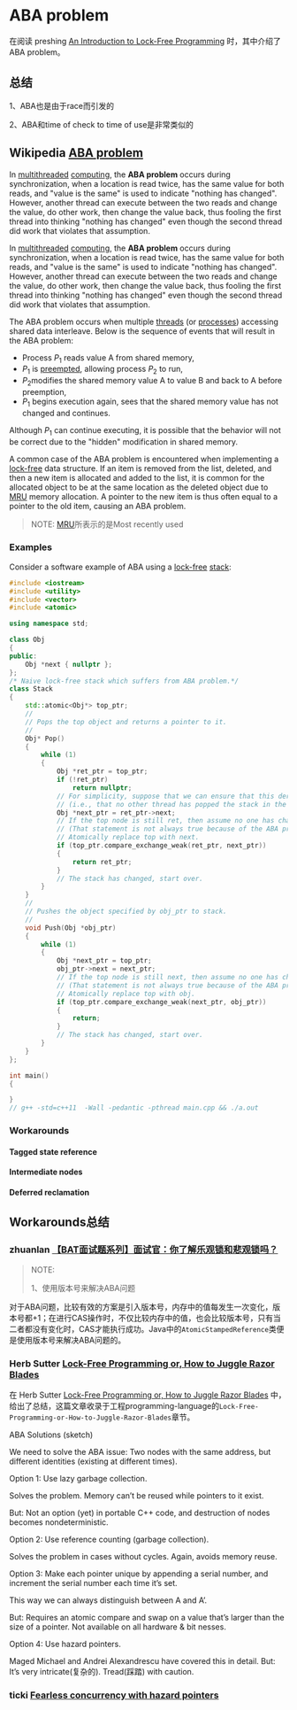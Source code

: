 # ABA problem

在阅读 preshing [An Introduction to Lock-Free Programming](https://preshing.com/20120612/an-introduction-to-lock-free-programming/) 时，其中介绍了ABA problem。

## 总结

1、ABA也是由于race而引发的

2、ABA和time of check to time of use是非常类似的

## Wikipedia [ABA problem](https://infogalactic.com/info/ABA_problem)

In [multithreaded](https://en.wikipedia.org/wiki/Thread_(computer_science)) [computing](https://en.wikipedia.org/wiki/Computer_science), the **ABA problem** occurs during synchronization, when a location is read twice, has the same value for both reads, and "value is the same" is used to indicate "nothing has changed". However, another thread can execute between the two reads and change the value, do other work, then change the value back, thus fooling the first thread into thinking "nothing has changed" even though the second thread did work that violates that assumption.

In [multithreaded](https://en.wikipedia.org/wiki/Thread_(computer_science)) [computing](https://en.wikipedia.org/wiki/Computer_science), the **ABA problem** occurs during synchronization, when a location is read twice, has the same value for both reads, and "value is the same" is used to indicate "nothing has changed". However, another thread can execute between the two reads and change the value, do other work, then change the value back, thus fooling the first thread into thinking "nothing has changed" even though the second thread did work that violates that assumption.

The ABA problem occurs when multiple [threads](https://en.wikipedia.org/wiki/Thread_(computer_science)) (or [processes](https://en.wikipedia.org/wiki/Process_(computing))) accessing shared data interleave. Below is the sequence of events that will result in the ABA problem:

- Process ${P_{1}}$ reads value A from shared memory,
- ${P_{1}}$ is [preempted](https://en.wikipedia.org/wiki/Preemption_(computing)), allowing process ${P_{2}}$ to run,
- ${P_{2}}$modifies the shared memory value A to value B and back to A before preemption,
- ${P_{1}}$ begins execution again, sees that the shared memory value has not changed and continues.

Although ${P_{1}}$ can continue executing, it is possible that the behavior will not be correct due to the "hidden" modification in shared memory.

A common case of the ABA problem is encountered when implementing a [lock-free](https://en.wikipedia.org/wiki/Lock-free) data structure. If an item is removed from the list, deleted, and then a new item is allocated and added to the list, it is common for the allocated object to be at the same location as the deleted object due to [MRU](https://en.wikipedia.org/wiki/Cache_replacement_policies#Most_recently_used_(MRU)) memory allocation. A pointer to the new item is thus often equal to a pointer to the old item, causing an ABA problem.

> NOTE: [MRU](https://en.wikipedia.org/wiki/Cache_replacement_policies#Most_recently_used_(MRU))所表示的是Most recently used

### Examples

Consider a software example of ABA using a [lock-free](https://en.wikipedia.org/wiki/Lock-free) [stack](https://en.wikipedia.org/wiki/Stack_(data_structure)):

```C++
#include <iostream>
#include <utility>
#include <vector>
#include <atomic>

using namespace std;

class Obj
{
public:
	Obj *next { nullptr };
};
/* Naive lock-free stack which suffers from ABA problem.*/
class Stack
{
	std::atomic<Obj*> top_ptr;
	//
	// Pops the top object and returns a pointer to it.
	//
	Obj* Pop()
	{
		while (1)
		{
			Obj *ret_ptr = top_ptr;
			if (!ret_ptr)
				return nullptr;
			// For simplicity, suppose that we can ensure that this dereference is safe
			// (i.e., that no other thread has popped the stack in the meantime).
			Obj *next_ptr = ret_ptr->next;
			// If the top node is still ret, then assume no one has changed the stack.
			// (That statement is not always true because of the ABA problem)
			// Atomically replace top with next.
			if (top_ptr.compare_exchange_weak(ret_ptr, next_ptr))
			{
				return ret_ptr;
			}
			// The stack has changed, start over.
		}
	}
	//
	// Pushes the object specified by obj_ptr to stack.
	//
	void Push(Obj *obj_ptr)
	{
		while (1)
		{
			Obj *next_ptr = top_ptr;
			obj_ptr->next = next_ptr;
			// If the top node is still next, then assume no one has changed the stack.
			// (That statement is not always true because of the ABA problem)
			// Atomically replace top with obj.
			if (top_ptr.compare_exchange_weak(next_ptr, obj_ptr))
			{
				return;
			}
			// The stack has changed, start over.
		}
	}
};

int main()
{

}
// g++ -std=c++11  -Wall -pedantic -pthread main.cpp && ./a.out


```

### Workarounds

#### Tagged state reference

#### Intermediate nodes

#### Deferred reclamation





## Workarounds总结



### zhuanlan [【BAT面试题系列】面试官：你了解乐观锁和悲观锁吗？](https://zhuanlan.zhihu.com/p/74372722)

> NOTE: 
>
> 1、使用版本号来解决ABA问题

对于ABA问题，比较有效的方案是引入版本号，内存中的值每发生一次变化，版本号都+1；在进行CAS操作时，不仅比较内存中的值，也会比较版本号，只有当二者都没有变化时，CAS才能执行成功。Java中的`AtomicStampedReference`类便是使用版本号来解决ABA问题的。



### Herb Sutter [Lock-Free Programming or, How to Juggle Razor Blades](http://www.alfasoft.com/files/herb/40-LockFree.pdf) 

在 Herb Sutter [Lock-Free Programming or, How to Juggle Razor Blades](http://www.alfasoft.com/files/herb/40-LockFree.pdf) 中，给出了总结，这篇文章收录于工程programming-language的`Lock-Free-Programming-or-How-to-Juggle-Razor-Blades`章节。

ABA Solutions (sketch)

We need to solve the ABA issue: Two nodes with the same address, but different identities (existing at different times).

Option 1: Use lazy garbage collection.

Solves the problem. Memory can’t be reused while pointers to it exist.

But: Not an option (yet) in portable C++ code, and destruction of nodes becomes nondeterministic.

Option 2: Use reference counting (garbage collection).

Solves the problem in cases without cycles. Again, avoids memory reuse.

Option 3: Make each pointer unique by appending a serial number, and increment the serial number each time it’s set.

This way we can always distinguish between A and A’.

But: Requires an atomic compare and swap on a value that’s larger than the size of a pointer. Not available on all hardware & bit nesses.

Option 4: Use hazard pointers.

Maged Michael and Andrei Alexandrescu have covered this in detail. But: It’s very intricate(复杂的). Tread(踩踏) with caution.

### ticki [Fearless concurrency with hazard pointers](http://ticki.github.io/blog/fearless-concurrency-with-hazard-pointers/)